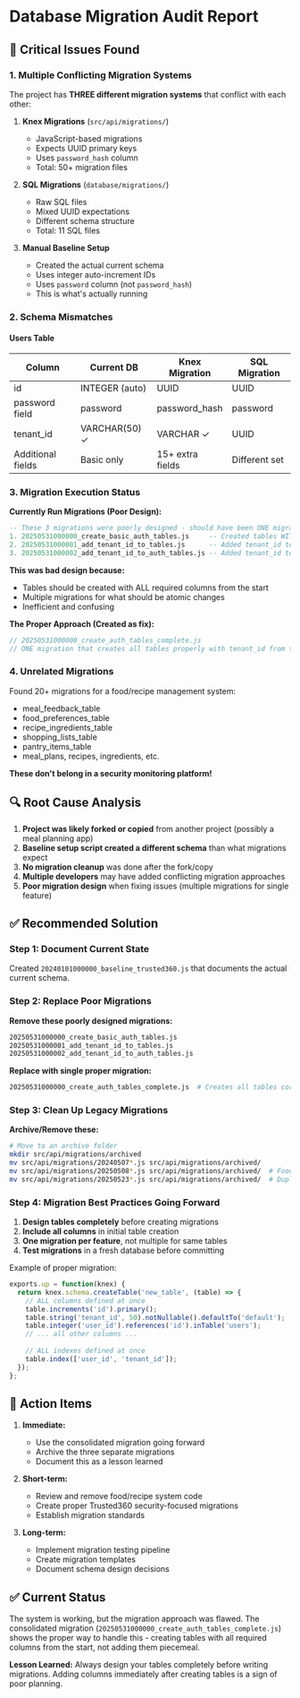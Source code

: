 # Database Migration Audit Report

## 🚨 Critical Issues Found

### 1. Multiple Conflicting Migration Systems

The project has **THREE different migration systems** that conflict with each other:

1. **Knex Migrations** (`src/api/migrations/`)
   - JavaScript-based migrations
   - Expects UUID primary keys
   - Uses `password_hash` column
   - Total: 50+ migration files

2. **SQL Migrations** (`database/migrations/`)
   - Raw SQL files
   - Mixed UUID expectations
   - Different schema structure
   - Total: 11 SQL files

3. **Manual Baseline Setup**
   - Created the actual current schema
   - Uses integer auto-increment IDs
   - Uses `password` column (not `password_hash`)
   - This is what's actually running

### 2. Schema Mismatches

#### Users Table
| Column | Current DB | Knex Migration | SQL Migration |
|--------|------------|----------------|---------------|
| id | INTEGER (auto) | UUID | UUID |
| password field | password | password_hash | password |
| tenant_id | VARCHAR(50) ✓ | VARCHAR ✓ | UUID |
| Additional fields | Basic only | 15+ extra fields | Different set |

### 3. Migration Execution Status

**Currently Run Migrations (Poor Design):**
```sql
-- These 3 migrations were poorly designed - should have been ONE migration:
1. 20250531000000_create_basic_auth_tables.js     -- Created tables WITHOUT tenant_id
2. 20250531000001_add_tenant_id_to_tables.js      -- Added tenant_id to users
3. 20250531000002_add_tenant_id_to_auth_tables.js -- Added tenant_id to other tables
```

**This was bad design because:**
- Tables should be created with ALL required columns from the start
- Multiple migrations for what should be atomic changes
- Inefficient and confusing

**The Proper Approach (Created as fix):**
```javascript
// 20250531000000_create_auth_tables_complete.js
// ONE migration that creates all tables properly with tenant_id from the start
```

### 4. Unrelated Migrations

Found 20+ migrations for a food/recipe management system:
- meal_feedback_table
- food_preferences_table
- recipe_ingredients_table
- shopping_lists_table
- pantry_items_table
- meal_plans, recipes, ingredients, etc.

**These don't belong in a security monitoring platform!**

## 🔍 Root Cause Analysis

1. **Project was likely forked or copied** from another project (possibly a meal planning app)
2. **Baseline setup script created a different schema** than what migrations expect
3. **No migration cleanup** was done after the fork/copy
4. **Multiple developers** may have added conflicting migration approaches
5. **Poor migration design** when fixing issues (multiple migrations for single feature)

## ✅ Recommended Solution

### Step 1: Document Current State
Created `20240101000000_baseline_trusted360.js` that documents the actual current schema.

### Step 2: Replace Poor Migrations

**Remove these poorly designed migrations:**
```bash
20250531000000_create_basic_auth_tables.js
20250531000001_add_tenant_id_to_tables.js
20250531000002_add_tenant_id_to_auth_tables.js
```

**Replace with single proper migration:**
```bash
20250531000000_create_auth_tables_complete.js  # Creates all tables correctly
```

### Step 3: Clean Up Legacy Migrations

**Archive/Remove these:**
```bash
# Move to an archive folder
mkdir src/api/migrations/archived
mv src/api/migrations/20240507*.js src/api/migrations/archived/
mv src/api/migrations/20250508*.js src/api/migrations/archived/  # Food system
mv src/api/migrations/20250523*.js src/api/migrations/archived/  # Duplicates
```

### Step 4: Migration Best Practices Going Forward

1. **Design tables completely** before creating migrations
2. **Include all columns** in initial table creation
3. **One migration per feature**, not multiple for same tables
4. **Test migrations** in a fresh database before committing

Example of proper migration:
```javascript
exports.up = function(knex) {
  return knex.schema.createTable('new_table', (table) => {
    // ALL columns defined at once
    table.increments('id').primary();
    table.string('tenant_id', 50).notNullable().defaultTo('default');
    table.integer('user_id').references('id').inTable('users');
    // ... all other columns ...
    
    // ALL indexes defined at once
    table.index(['user_id', 'tenant_id']);
  });
};
```

## 🎯 Action Items

1. **Immediate:** 
   - Use the consolidated migration going forward
   - Archive the three separate migrations
   - Document this as a lesson learned

2. **Short-term:**
   - Review and remove food/recipe system code
   - Create proper Trusted360 security-focused migrations
   - Establish migration standards

3. **Long-term:**
   - Implement migration testing pipeline
   - Create migration templates
   - Document schema design decisions

## ✅ Current Status

The system is working, but the migration approach was flawed. The consolidated migration (`20250531000000_create_auth_tables_complete.js`) shows the proper way to handle this - creating tables with all required columns from the start, not adding them piecemeal.

**Lesson Learned:** Always design your tables completely before writing migrations. Adding columns immediately after creating tables is a sign of poor planning. 